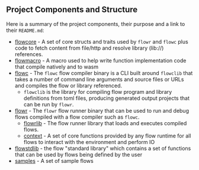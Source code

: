 ## Project Components and Structure

Here is a summary of the project components, their purpose and a link to their `README.md`:

* [flowcore](../../flowcore/README.md) - A set of core structs and traits used by `flowr` and `flowc` plus code 
  to fetch content from file/http and resolve library (lib://) references.
* [flowmacro](../../flowmacro/README.md) - A macro used to help write function implementation code that compile natively
  and to wasm
* [flowc](../../flowc/README.md) - The `flowc` flow compiler binary is a CLI built around `flowclib` that 
  takes a number of command line arguments and source files or URLs and compiles the flow or library referenced.
    * `flowclib` is the library for compiling flow program and library definitions from toml 
      files, producing generated output projects that can be run by `flowr`.
* [flowr](../../flowr/README.md) - The `flowr` flow runner binary that can be used to run and debug flows compiled 
  with a flow compiler such as `flowc`.
    * [flowrlib](../../flowr/src/lib/README.md) - The flow runner library that loads and executes compiled flows.
    * [context](../../flowr/src/lib/context/README.md) - A set of core functions provided by any flow runtime 
      for all flows to interact with the environment and perform IO
* [flowstdlib](../../flowstdlib/README.md) - the flow "standard library" which contains a set of functions that can be 
  used by flows being defined by the user
* [samples](../../flowsamples/README.md) - A set of sample flows